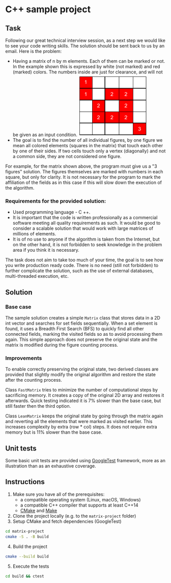 # C++ sample project

## Task
Following our great technical interview session, as a next step we would like to see your code writing skills. The solution should be sent back to us by an email. Here is the problem:
 - Having a matrix of n by m elements. Each of them can be marked or not. In the example shown this is expressed by white (not marked) and red (marked) colors. The numbers inside are just for clearance, and will not be given as an input condition.
 ![matrix illustration](https://github.com/todah-zg/matrix-island-count/blob/master/matrix.png)
 - The goal is to find the number of all individual figures, by one figure we mean all colored elements (squares in the matrix) that touch each other by one of their sides. If two cells touch only a vertex (diagonally) and not a common side, they are not considered one figure.
 
For example, for the matrix shown above, the program must give us a "3 figures" solution. The figures themselves are marked with numbers in each square, but only for clarity. It is not necessary for the program to mark the affiliation of the fields as in this case if this will slow down the execution of the algorithm.

### Requirements for the provided solution:
- Used programming language - C ++.
- It is important that the code is written professionally as a commercial software meeting all quality requirements as such. It would be good to consider a scalable solution that would work with large matrices of millions of elements.
- It is of no use to anyone if the algorithm is taken from the Internet, but on the other hand, it is not forbidden to seek knowledge in the problem area if you think it is necessary.

The task does not aim to take too much of your time, the goal is to see how you write production ready code. There is no need (still not forbidden) to further complicate the solution, such as the use of external databases, multi-threaded execution, etc.

## Solution
### Base case
The sample solution creates a simple `Matrix` class that stores data in a 2D int vector and searches for set fields sequentially. When a set element is found, it uses a Breadth First Search (BFS) to quickly find all other connected fields, marking the visited fields so as to avoid processing them again.
This simple approach does not preserve the original state and the matrix is modified during the figure counting process.

### Improvements
To enable correctly preserving the original state, two derived classes are provided that slightly modify the original algorithm and restore the state after the counting process.

Class `FastMatrix` tries to minimize the number of computational steps by sacrificing memory. It creates a copy of the original 2D array and restores it afterwards. Quick testing indicated it is 7% slower than the base case, but still faster then the third option.

Class `LeanMatrix` keeps the original state by going through the matrix again and reverting all the elements that were marked as visited earlier. This increases complexity by extra (row * col) steps. It does not require extra memory but is 11% slower than the base case.

## Unit tests
Some basic unit tests are provided using [GoogleTest](https://google.github.io/googletest/) framework, more as an illustration than as an exhaustive coverage.


## Instructions
1. Make sure you have all of the prerequisites:
    - a compatible operating system (Linux, macOS, Windows)
    - a compatible C++ compiler that supports at least C++14
    - [CMake](https://cmake.org/) and [Make](https://www.gnu.org/software/make/)
2. Clone the project locally (e.g. to the `matrix-project` folder)
3. Setup CMake and fetch dependencies (GoogleTest)
```bash
cd matrix-project
cmake -S . -B build
```
4. Build the project
```bash
cmake --build build
```
5. Execute the tests
```bash
cd build && ctest
```